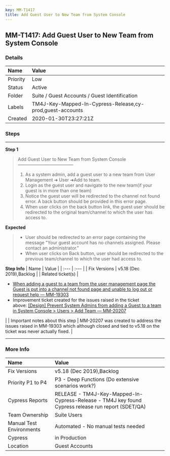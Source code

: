 ```yaml
---
key: MM-T1417
title: Add Guest User to New Team from System Console
---
```


## MM-T1417: Add Guest User to New Team from System Console

### Details

| Name     | Value                                                     |
| :------- | :-------------------------------------------------------- |
| Priority | Low                                                       |
| Status   | Active                                                    |
| Folder   | Suite / Guest Accounts / Guest Identification             |
| Labels   | TM4J-Key-Mapped-In-Cypress-Release,cy-prod,guest-accounts |
| Created  | 2020-01-30T23:27:21Z                                      |

### Steps

<hr/>

**Step 1**

> <article>Add Guest User to New Team from System Console<br>–––––––––––––––––––––––––<ol><li>As a system admin, add a guest user to a new team from User Management ➜ User ➜Add to team.</li><li>Login as the guest user and navigate to the new team(if your guest is in more than one team)</li><li>Notice the guest user will be redirected to the channel not found error. A back button should be provided in this error page.</li><li>When user clicks on the back button link, the guest user should be redirected to the original team/channel to which the user has access to.</li></ol></article>

**Expected**

> <article><ul><li>User should be redirected to an error page containing the message "Your guest account has no channels assigned. Please contact an administrator."</li><li>When user clicks on Back button, user should be redirected to the previous team/channel to which the user had access to.</li></ul></article>

**Step Info**
| Name | Value |
| :--- | :--- |
| Fix Versions | v5.18 (Dec 2019),Backlog |
| Related ticket(s) | <ul><li><a href="https://mattermost.atlassian.net/browse/MM-19303">When adding a guest to a team from the user management page the Guest is put into a channel not found page and unable to log out or request help — MM-19303</a></li><li>Improvement ticket created for the issues raised in the ticket above:&nbsp;<a href="https://mattermost.atlassian.net/browse/MM-20207">[Design] Prevent System Admins from adding a Guest to a team in System Console &gt; Users &gt; Add Team — MM-20207</a></li></ul> |
| Important notes about this step | MM-20207 was created to address the issues raised in MM-19303 which although closed and tied to v5.18 on the ticket was never actually fixed. |

<hr/>

### More Info

| Name                     | Value                                                                                              |
| :----------------------- | :------------------------------------------------------------------------------------------------- |
| Fix Versions             | v5.18 (Dec 2019),Backlog                                                                           |
| Priority P1 to P4        | P3 - Deep Functions (Do extensive scenarios work?)                                                 |
| Cypress Reports          | RELEASE - TM4J-Key-Mapped-In-Cypress-Release - TM4J key found Cypress release run report (SDET/QA) |
| Team Ownership           | Suite Users                                                                                        |
| Manual Test Environments | Automated - No manual tests needed                                                                 |
| Cypress                  | in Production                                                                                      |
| Location                 | Guest Accounts                                                                                     |
